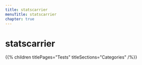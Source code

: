 ```yaml
---
title: statscarrier
menuTitle: statscarrier
chapter: true
---
```


# statscarrier

{{% children titlePages="Tests" titleSections="Categories" /%}}
